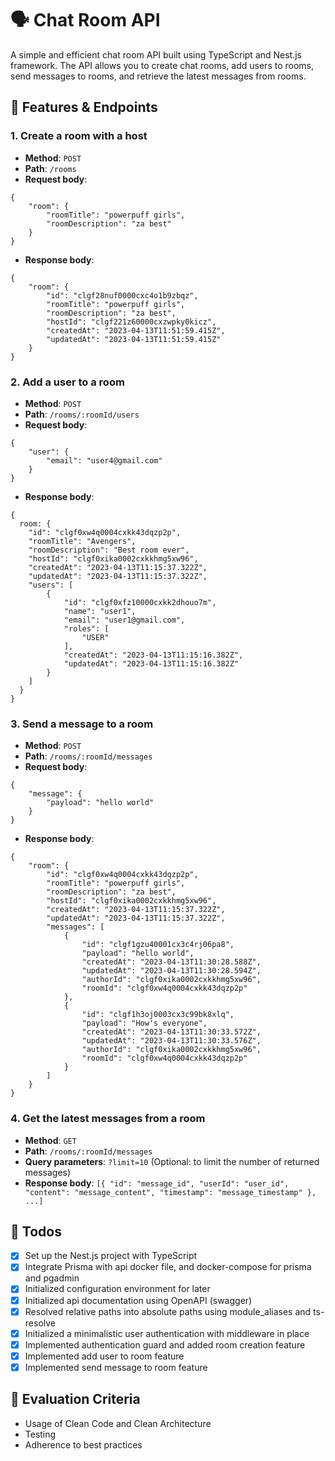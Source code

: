 # 🗣️ Chat Room API

A simple and efficient chat room API built using TypeScript and Nest.js framework. The API allows you to create chat rooms, add users to rooms, send messages to rooms, and retrieve the latest messages from rooms.

## 🚀 Features & Endpoints

### 1. Create a room with a host

- **Method**: `POST`
- **Path**: `/rooms`
- **Request body**:

```
{
    "room": {
        "roomTitle": "powerpuff girls",
        "roomDescription": "za best"
    }
}
```

- **Response body**:

```
{
    "room": {
        "id": "clgf28nuf0000cxc4o1b9zbqz",
        "roomTitle": "powerpuff girls",
        "roomDescription": "za best",
        "hostId": "clgf221z60000cxzwpky0kicz",
        "createdAt": "2023-04-13T11:51:59.415Z",
        "updatedAt": "2023-04-13T11:51:59.415Z"
    }
}
```

### 2. Add a user to a room

- **Method**: `POST`
- **Path**: `/rooms/:roomId/users`
- **Request body**:

```
{
    "user": {
        "email": "user4@gmail.com"
    }
}
```

- **Response body**:

```
{
  room: {
    "id": "clgf0xw4q0004cxkk43dqzp2p",
    "roomTitle": "Avengers",
    "roomDescription": "Best room ever",
    "hostId": "clgf0xika0002cxkkhmg5xw96",
    "createdAt": "2023-04-13T11:15:37.322Z",
    "updatedAt": "2023-04-13T11:15:37.322Z",
    "users": [
        {
            "id": "clgf0xfz10000cxkk2dhouo7m",
            "name": "user1",
            "email": "user1@gmail.com",
            "roles": [
                "USER"
            ],
            "createdAt": "2023-04-13T11:15:16.382Z",
            "updatedAt": "2023-04-13T11:15:16.382Z"
        }
    ]
  }
}
```

### 3. Send a message to a room

- **Method**: `POST`
- **Path**: `/rooms/:roomId/messages`
- **Request body**:

```
{
    "message": {
        "payload": "hello world"
    }
}
```

- **Response body**:

```
{
    "room": {
        "id": "clgf0xw4q0004cxkk43dqzp2p",
        "roomTitle": "powerpuff girls",
        "roomDescription": "za best",
        "hostId": "clgf0xika0002cxkkhmg5xw96",
        "createdAt": "2023-04-13T11:15:37.322Z",
        "updatedAt": "2023-04-13T11:15:37.322Z",
        "messages": [
            {
                "id": "clgf1gzu40001cx3c4rj06pa8",
                "payload": "hello world",
                "createdAt": "2023-04-13T11:30:28.588Z",
                "updatedAt": "2023-04-13T11:30:28.594Z",
                "authorId": "clgf0xika0002cxkkhmg5xw96",
                "roomId": "clgf0xw4q0004cxkk43dqzp2p"
            },
            {
                "id": "clgf1h3oj0003cx3c99bk8xlq",
                "payload": "How's everyone",
                "createdAt": "2023-04-13T11:30:33.572Z",
                "updatedAt": "2023-04-13T11:30:33.576Z",
                "authorId": "clgf0xika0002cxkkhmg5xw96",
                "roomId": "clgf0xw4q0004cxkk43dqzp2p"
            }
        ]
    }
}
```

### 4. Get the latest messages from a room

- **Method**: `GET`
- **Path**: `/rooms/:roomId/messages`
- **Query parameters**: `?limit=10` (Optional: to limit the number of returned messages)
- **Response body**: `[{ "id": "message_id", "userId": "user_id", "content": "message_content", "timestamp": "message_timestamp" }, ...]`

## 📝 Todos

- [x] Set up the Nest.js project with TypeScript
- [x] Integrate Prisma with api docker file, and docker-compose for prisma and pgadmin
- [x] Initialized configuration environment for later
- [x] Initialized api documentation using OpenAPI (swagger)
- [x] Resolved relative paths into absolute paths using module_aliases and ts-resolve
- [x] Initialized a minimalistic user authentication with middleware in place
- [x] Implemented authentication guard and added room creation feature
- [x] Implemented add user to room feature
- [x] Implemented send message to room feature

## 🌟 Evaluation Criteria

- Usage of Clean Code and Clean Architecture
- Testing
- Adherence to best practices
